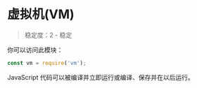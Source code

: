 # 虚拟机(VM)

> 稳定度：2 - 稳定

你可以访问此模块：

``` javascript
const vm = require('vm');
```

JavaScript 代码可以被编译并立即运行或编译、保存并在以后运行。